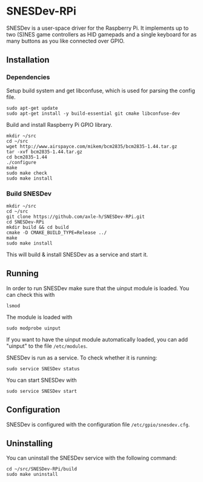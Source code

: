 # SNESDev-RPi

SNESDev is a user-space driver for the Raspberry Pi.
It implements up to two (S)NES game controllers as HID gamepads and a single keyboard for as many buttons as you like connected over GPIO. 

## Installation
### Dependencies

Setup build system and get libconfuse, which is used for parsing the config file.
```shell
sudo apt-get update
sudo apt-get install -y build-essential git cmake libconfuse-dev
```

Build and install Raspberry Pi GPIO library.
```shell
mkdir ~/src
cd ~/src
wget http://www.airspayce.com/mikem/bcm2835/bcm2835-1.44.tar.gz
tar -xvf bcm2835-1.44.tar.gz
cd bcm2835-1.44
./configure
make
sudo make check
sudo make install
```

### Build SNESDev
```shell
mkdir ~/src
cd ~/src
git clone https://github.com/axle-h/SNESDev-RPi.git 
cd SNESDev-RPi
mkdir build && cd build
cmake -D CMAKE_BUILD_TYPE=Release ../
make
sudo make install
```

This will build & install SNESDev as a service and start it.

## Running
In order to run SNESDev make sure that the uinput module is loaded. You can check this with

```shell
lsmod
```

The module is loaded with

```shell
sudo modprobe uinput
```

If you want to have the uinput module automatically loaded, you can add "uinput" to the file ```/etc/modules```.

SNESDev is run as a service. To check whether it is running:

```shell
sudo service SNESDev status
```

You can start SNESDev with

```shell
sudo service SNESDev start
```

## Configuration

SNESDev is configured with the configuration file ```/etc/gpio/snesdev.cfg```.


## Uninstalling

You can uninstall the SNESDev service with the following command:

```shell
cd ~/src/SNESDev-RPi/build
sudo make uninstall
```
